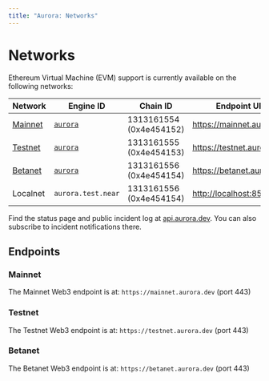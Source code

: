 ```yaml
---
title: "Aurora: Networks"
---
```


# Networks

Ethereum Virtual Machine (EVM) support is currently available on the
following networks:

<div id="networks-table"></div>

Network  | Engine ID                  | Chain ID                | Endpoint URL
-------- | -------------------------- | ----------------------- | ------------
[Mainnet](#mainnet) | [`aurora`][aurora@Mainnet] | 1313161554 (0x4e454152) | <https://mainnet.aurora.dev>
[Testnet](#testnet) | [`aurora`][aurora@Testnet] | 1313161555 (0x4e454153) | <https://testnet.aurora.dev>
[Betanet](#betanet) | [`aurora`][aurora@Betanet] | 1313161556 (0x4e454154) | <https://betanet.aurora.dev>
Localnet | `aurora.test.near`         | 1313161556 (0x4e454154) | <http://localhost:8545>

Find the status page and public incident log at
[api.aurora.dev](https://api.aurora.dev).
You can also subscribe to incident notifications there.

## Endpoints

### Mainnet

The Mainnet Web3 endpoint is at: `https://mainnet.aurora.dev` (port 443)

### Testnet

The Testnet Web3 endpoint is at: `https://testnet.aurora.dev` (port 443)

### Betanet

The Betanet Web3 endpoint is at: `https://betanet.aurora.dev` (port 443)

[aurora@Mainnet]: https://explorer.near.org/accounts/aurora
[aurora@Testnet]: https://explorer.testnet.near.org/accounts/aurora
[aurora@Betanet]: https://explorer.betanet.near.org/accounts/aurora

[mainnet.aurora.dev]: https://mainnet.aurora.dev
[testnet.aurora.dev]: https://testnet.aurora.dev
[betanet.aurora.dev]: https://betanet.aurora.dev
